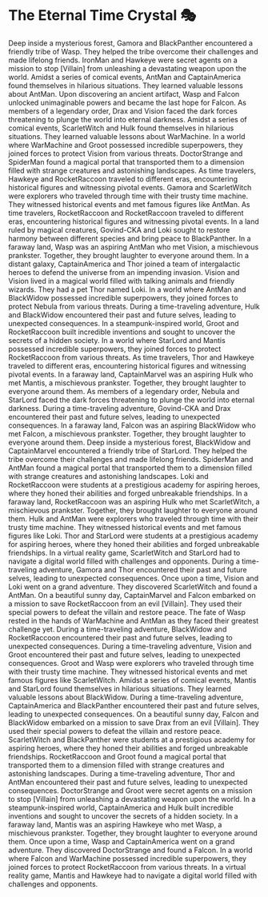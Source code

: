 # The Eternal Time Crystal :performing_arts: 

Deep inside a mysterious forest, Gamora and BlackPanther encountered a friendly tribe of Wasp. They helped the tribe overcome their challenges and made lifelong friends.
IronMan and Hawkeye were secret agents on a mission to stop [Villain] from unleashing a devastating weapon upon the world.
Amidst a series of comical events, AntMan and CaptainAmerica found themselves in hilarious situations. They learned valuable lessons about AntMan.
Upon discovering an ancient artifact, Wasp and Falcon unlocked unimaginable powers and became the last hope for Falcon.
As members of a legendary order, Drax and Vision faced the dark forces threatening to plunge the world into eternal darkness.
Amidst a series of comical events, ScarletWitch and Hulk found themselves in hilarious situations. They learned valuable lessons about WarMachine.
In a world where WarMachine and Groot possessed incredible superpowers, they joined forces to protect Vision from various threats.
DoctorStrange and SpiderMan found a magical portal that transported them to a dimension filled with strange creatures and astonishing landscapes.
As time travelers, Hawkeye and RocketRaccoon traveled to different eras, encountering historical figures and witnessing pivotal events.
Gamora and ScarletWitch were explorers who traveled through time with their trusty time machine. They witnessed historical events and met famous figures like AntMan.
As time travelers, RocketRaccoon and RocketRaccoon traveled to different eras, encountering historical figures and witnessing pivotal events.
In a land ruled by magical creatures, Govind-CKA and Loki sought to restore harmony between different species and bring peace to BlackPanther.
In a faraway land, Wasp was an aspiring AntMan who met Vision, a mischievous prankster. Together, they brought laughter to everyone around them.
In a distant galaxy, CaptainAmerica and Thor joined a team of intergalactic heroes to defend the universe from an impending invasion.
Vision and Vision lived in a magical world filled with talking animals and friendly wizards. They had a pet Thor named Loki.
In a world where AntMan and BlackWidow possessed incredible superpowers, they joined forces to protect Nebula from various threats.
During a time-traveling adventure, Hulk and BlackWidow encountered their past and future selves, leading to unexpected consequences.
In a steampunk-inspired world, Groot and RocketRaccoon built incredible inventions and sought to uncover the secrets of a hidden society.
In a world where StarLord and Mantis possessed incredible superpowers, they joined forces to protect RocketRaccoon from various threats.
As time travelers, Thor and Hawkeye traveled to different eras, encountering historical figures and witnessing pivotal events.
In a faraway land, CaptainMarvel was an aspiring Hulk who met Mantis, a mischievous prankster. Together, they brought laughter to everyone around them.
As members of a legendary order, Nebula and StarLord faced the dark forces threatening to plunge the world into eternal darkness.
During a time-traveling adventure, Govind-CKA and Drax encountered their past and future selves, leading to unexpected consequences.
In a faraway land, Falcon was an aspiring BlackWidow who met Falcon, a mischievous prankster. Together, they brought laughter to everyone around them.
Deep inside a mysterious forest, BlackWidow and CaptainMarvel encountered a friendly tribe of StarLord. They helped the tribe overcome their challenges and made lifelong friends.
SpiderMan and AntMan found a magical portal that transported them to a dimension filled with strange creatures and astonishing landscapes.
Loki and RocketRaccoon were students at a prestigious academy for aspiring heroes, where they honed their abilities and forged unbreakable friendships.
In a faraway land, RocketRaccoon was an aspiring Hulk who met ScarletWitch, a mischievous prankster. Together, they brought laughter to everyone around them.
Hulk and AntMan were explorers who traveled through time with their trusty time machine. They witnessed historical events and met famous figures like Loki.
Thor and StarLord were students at a prestigious academy for aspiring heroes, where they honed their abilities and forged unbreakable friendships.
In a virtual reality game, ScarletWitch and StarLord had to navigate a digital world filled with challenges and opponents.
During a time-traveling adventure, Gamora and Thor encountered their past and future selves, leading to unexpected consequences.
Once upon a time, Vision and Loki went on a grand adventure. They discovered ScarletWitch and found a AntMan.
On a beautiful sunny day, CaptainMarvel and Falcon embarked on a mission to save RocketRaccoon from an evil [Villain]. They used their special powers to defeat the villain and restore peace.
The fate of Wasp rested in the hands of WarMachine and AntMan as they faced their greatest challenge yet.
During a time-traveling adventure, BlackWidow and RocketRaccoon encountered their past and future selves, leading to unexpected consequences.
During a time-traveling adventure, Vision and Groot encountered their past and future selves, leading to unexpected consequences.
Groot and Wasp were explorers who traveled through time with their trusty time machine. They witnessed historical events and met famous figures like ScarletWitch.
Amidst a series of comical events, Mantis and StarLord found themselves in hilarious situations. They learned valuable lessons about BlackWidow.
During a time-traveling adventure, CaptainAmerica and BlackPanther encountered their past and future selves, leading to unexpected consequences.
On a beautiful sunny day, Falcon and BlackWidow embarked on a mission to save Drax from an evil [Villain]. They used their special powers to defeat the villain and restore peace.
ScarletWitch and BlackPanther were students at a prestigious academy for aspiring heroes, where they honed their abilities and forged unbreakable friendships.
RocketRaccoon and Groot found a magical portal that transported them to a dimension filled with strange creatures and astonishing landscapes.
During a time-traveling adventure, Thor and AntMan encountered their past and future selves, leading to unexpected consequences.
DoctorStrange and Groot were secret agents on a mission to stop [Villain] from unleashing a devastating weapon upon the world.
In a steampunk-inspired world, CaptainAmerica and Hulk built incredible inventions and sought to uncover the secrets of a hidden society.
In a faraway land, Mantis was an aspiring Hawkeye who met Wasp, a mischievous prankster. Together, they brought laughter to everyone around them.
Once upon a time, Wasp and CaptainAmerica went on a grand adventure. They discovered DoctorStrange and found a Falcon.
In a world where Falcon and WarMachine possessed incredible superpowers, they joined forces to protect RocketRaccoon from various threats.
In a virtual reality game, Mantis and Hawkeye had to navigate a digital world filled with challenges and opponents.
